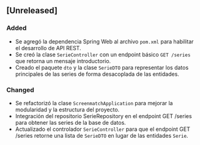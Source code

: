 ## [Unreleased]
### Added
- Se agregó la dependencia Spring Web al archivo `pom.xml` para habilitar el desarrollo de API REST.
- Se creó la clase `SerieController` con un endpoint básico `GET /series` que retorna un mensaje introductorio.
- Creado el paquete `dto` y la clase `SerieDTO` para representar los datos principales de las series de forma desacoplada de las entidades.

### Changed
- Se refactorizó la clase `ScreenmatchApplication` para mejorar la modularidad y la estructura del proyecto.
- Integración del repositorio SerieRepository en el endpoint GET /series para obtener las series de la base de datos.
- Actualizado el controlador `SerieController` para que el endpoint GET /series retorne una lista de `SerieDTO` en lugar de las entidades `Serie`.